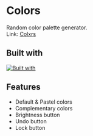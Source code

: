 # Colors
Random color palette generator.
\
Link: [Colxrs](https://colxrs.haocdan.com/)

## Built with
[![Built with](https://skillicons.dev/icons?i=js,html,css)](https://skillicons.dev)

## Features
- Default & Pastel colors
- Complementary colors
- Brightness button
- Undo button
- Lock button
